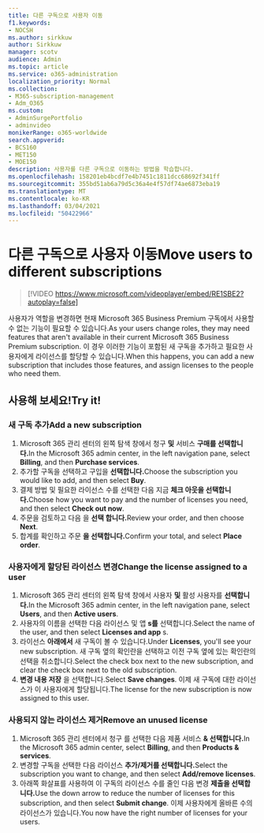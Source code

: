 ```yaml
---
title: 다른 구독으로 사용자 이동
f1.keywords:
- NOCSH
ms.author: sirkkuw
author: Sirkkuw
manager: scotv
audience: Admin
ms.topic: article
ms.service: o365-administration
localization_priority: Normal
ms.collection:
- M365-subscription-management
- Adm_O365
ms.custom:
- AdminSurgePortfolio
- adminvideo
monikerRange: o365-worldwide
search.appverid:
- BCS160
- MET150
- MOE150
description: 사용자를 다른 구독으로 이동하는 방법을 학습합니다.
ms.openlocfilehash: 158201eb4bcdf7e4b7451c1811dcc68692f341ff
ms.sourcegitcommit: 355bd51ab6a79d5c36a4e4f57df74ae6873eba19
ms.translationtype: MT
ms.contentlocale: ko-KR
ms.lasthandoff: 03/04/2021
ms.locfileid: "50422966"
---
```

# <a name="move-users-to-different-subscriptions"></a><span data-ttu-id="e9ce4-103">다른 구독으로 사용자 이동</span><span class="sxs-lookup"><span data-stu-id="e9ce4-103">Move users to different subscriptions</span></span>

> [!VIDEO https://www.microsoft.com/videoplayer/embed/RE1SBE2?autoplay=false]

<span data-ttu-id="e9ce4-104">사용자가 역할을 변경하면 현재 Microsoft 365 Business Premium 구독에서 사용할 수 없는 기능이 필요할 수 있습니다.</span><span class="sxs-lookup"><span data-stu-id="e9ce4-104">As your users change roles, they may need features that aren't available in their current Microsoft 365 Business Premium subscription.</span></span> <span data-ttu-id="e9ce4-105">이 경우 이러한 기능이 포함된 새 구독을 추가하고 필요한 사용자에게 라이선스를 할당할 수 있습니다.</span><span class="sxs-lookup"><span data-stu-id="e9ce4-105">When this happens, you can add a new subscription that includes those features, and assign licenses to the people who need them.</span></span>

## <a name="try-it"></a><span data-ttu-id="e9ce4-106">사용해 보세요!</span><span class="sxs-lookup"><span data-stu-id="e9ce4-106">Try it!</span></span>

### <a name="add-a-new-subscription"></a><span data-ttu-id="e9ce4-107">새 구독 추가</span><span class="sxs-lookup"><span data-stu-id="e9ce4-107">Add a new subscription</span></span>

1. <span data-ttu-id="e9ce4-108">Microsoft 365 관리 센터의 왼쪽 탐색 창에서 청구 **및** 서비스 **구매를 선택합니다.**</span><span class="sxs-lookup"><span data-stu-id="e9ce4-108">In the Microsoft 365 admin center, in the left navigation pane, select **Billing**, and then **Purchase services**.</span></span>
1. <span data-ttu-id="e9ce4-109">추가할 구독을 선택하고 구입을 **선택합니다.**</span><span class="sxs-lookup"><span data-stu-id="e9ce4-109">Choose the subscription you would like to add, and then select **Buy**.</span></span>
1. <span data-ttu-id="e9ce4-110">결제 방법 및 필요한 라이선스 수를 선택한 다음 지금 **체크 아웃을 선택합니다.**</span><span class="sxs-lookup"><span data-stu-id="e9ce4-110">Choose how you want to pay and the number of licenses you need, and then select **Check out now**.</span></span>
1. <span data-ttu-id="e9ce4-111">주문을 검토하고 다음 을 **선택 합니다.**</span><span class="sxs-lookup"><span data-stu-id="e9ce4-111">Review your order, and then choose **Next**.</span></span>
1. <span data-ttu-id="e9ce4-112">합계를 확인하고 주문 **을 선택합니다.**</span><span class="sxs-lookup"><span data-stu-id="e9ce4-112">Confirm your total, and select **Place order**.</span></span>

### <a name="change-the-license-assigned-to-a-user"></a><span data-ttu-id="e9ce4-113">사용자에게 할당된 라이선스 변경</span><span class="sxs-lookup"><span data-stu-id="e9ce4-113">Change the license assigned to a user</span></span>

1. <span data-ttu-id="e9ce4-114">Microsoft 365 관리 센터의 왼쪽 탐색 창에서 사용자 **및** 활성 사용자를 **선택합니다.**</span><span class="sxs-lookup"><span data-stu-id="e9ce4-114">In the Microsoft 365 admin center, in the left navigation pane, select **Users**, and then **Active users**.</span></span>
1. <span data-ttu-id="e9ce4-115">사용자의 이름을 선택한 다음 라이선스 및 앱 **s를** 선택합니다.</span><span class="sxs-lookup"><span data-stu-id="e9ce4-115">Select the name of the user, and then select **Licenses and app** s.</span></span>
1. <span data-ttu-id="e9ce4-116">라이선스 **아래에서** 새 구독이 볼 수 있습니다.</span><span class="sxs-lookup"><span data-stu-id="e9ce4-116">Under **Licenses**, you'll see your new subscription.</span></span> <span data-ttu-id="e9ce4-117">새 구독 옆의 확인란을 선택하고 이전 구독 옆에 있는 확인란의 선택을 취소합니다.</span><span class="sxs-lookup"><span data-stu-id="e9ce4-117">Select the check box next to the new subscription, and clear the check box next to the old subscription.</span></span>
1. <span data-ttu-id="e9ce4-118">**변경 내용 저장** 을 선택합니다.</span><span class="sxs-lookup"><span data-stu-id="e9ce4-118">Select **Save changes**.</span></span> <span data-ttu-id="e9ce4-119">이제 새 구독에 대한 라이선스가 이 사용자에게 할당됩니다.</span><span class="sxs-lookup"><span data-stu-id="e9ce4-119">The license for the new subscription is now assigned to this user.</span></span>

### <a name="remove-an-unused-license"></a><span data-ttu-id="e9ce4-120">사용되지 않는 라이선스 제거</span><span class="sxs-lookup"><span data-stu-id="e9ce4-120">Remove an unused license</span></span>

1. <span data-ttu-id="e9ce4-121">Microsoft 365 관리 센터에서 청구 를 선택한 다음 제품 서비스 **& 선택합니다.**</span><span class="sxs-lookup"><span data-stu-id="e9ce4-121">In the Microsoft 365 admin center, select **Billing**, and then **Products & services**.</span></span>
1. <span data-ttu-id="e9ce4-122">변경할 구독을 선택한 다음 라이선스 **추가/제거를 선택합니다.**</span><span class="sxs-lookup"><span data-stu-id="e9ce4-122">Select the subscription you want to change, and then select **Add/remove licenses**.</span></span>
1. <span data-ttu-id="e9ce4-123">아래쪽 화살표를 사용하여 이 구독의 라이선스 수를 줄인 다음 변경 **제출을 선택합니다.**</span><span class="sxs-lookup"><span data-stu-id="e9ce4-123">Use the down arrow to reduce the number of licenses for this subscription, and then select **Submit change**.</span></span> <span data-ttu-id="e9ce4-124">이제 사용자에게 올바른 수의 라이선스가 있습니다.</span><span class="sxs-lookup"><span data-stu-id="e9ce4-124">You now have the right number of licenses for your users.</span></span>